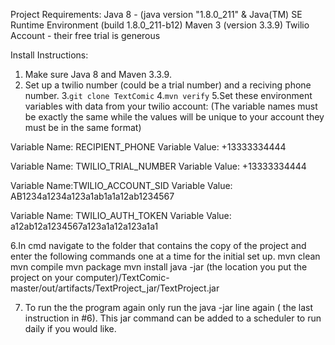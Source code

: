 Project Requirements:
  Java 8 - (java version "1.8.0_211" & Java(TM) SE Runtime Environment (build 1.8.0_211-b12)
  Maven 3 (version 3.3.9)
  Twilio Account - their free trial is generous
  
Install Instructions:
  1. Make sure Java 8 and Maven 3.3.9.
  2. Set up a twilio number (could be a trial number) and a reciving phone number.
  3.`git clone TextComic`
  4.`mvn verify`
  5.Set these environment variables with data from your twilio account: (The variable names must be exactly the same while the values will be unique to your account they must be in the same format)

Variable Name: RECIPIENT_PHONE
Variable Value: +13333334444

Variable Name: TWILIO_TRIAL_NUMBER
Variable Value: +13333334444

Variable Name:TWILIO_ACCOUNT_SID
Variable Value: AB1234a1234a123a1ab1a1a12ab1234567

Variable Name: TWILIO_AUTH_TOKEN
Variable Value: a12ab12a1234567a123a1a12a123a1a1

6.In cmd navigate to the folder that contains the copy of the project and enter the following commands one at a time for the initial set up. 
  mvn clean 
  mvn compile
  mvn package
  mvn install
  java -jar (the location you put the project on your computer)/TextComic-master/out/artifacts/TextProject_jar/TextProject.jar

7. To run the the program again only run the java -jar line again ( the last instruction in #6). This jar command can be added to a scheduler to run daily if you would like. 



    
